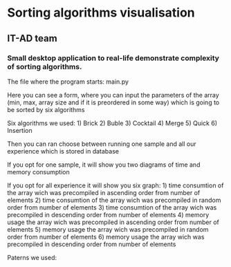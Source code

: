 # Sorting algorithms visualisation

## IT-AD team

### Small desktop application to real-life demonstrate complexity of sorting algorithms.

The file where the program starts: main.py

Here you can see a form, where you can input the parameters of the array (min, max, array size and if it is preordered in some way) which is going to be sorted by six algorithms

Six algorithms we used: 1) Brick
                        2) Buble
                        3) Cocktail
                        4) Merge
                        5) Quick
                        6) Insertion

Then you can ran choose between running one sample and all our experience which is stored in database

If you opt for one sample, it will show you two diagrams of time and memory consumption

If you opt for all experience it will show you six graph: 1) time consumtion of the array wich was precompiled in ascending order from number of elements
                                                          2) time consumtion of the array wich was precompiled in random order from number of elements
                                                          3) time consumtion of the array wich was precompiled in descending order from number of elements
                                                          4) memory usage the array wich was precompiled in ascending order from number of elements
                                                          5) memory usage the array wich was precompiled in random order from number of elements
                                                          6) memory usage the array wich was precompiled in descending order from number of elements

Paterns we used:

